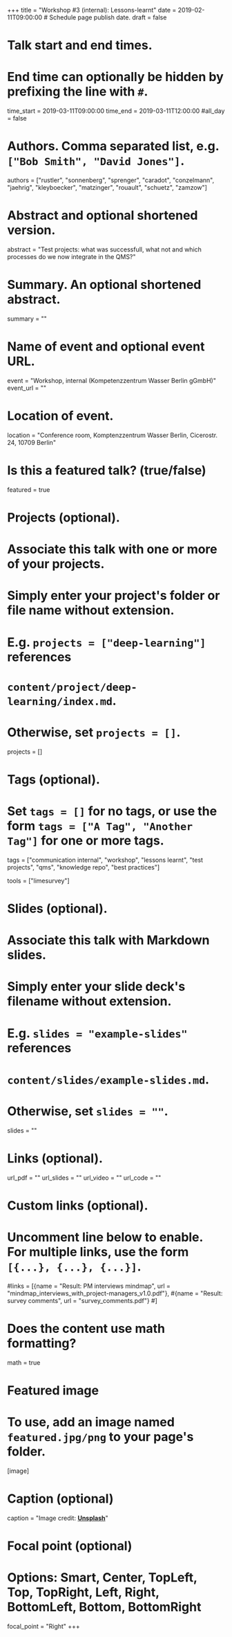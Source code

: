 +++
title = "Workshop #3 (internal): Lessons-learnt"
date = 2019-02-11T09:00:00  # Schedule page publish date.
draft = false

# Talk start and end times.
#   End time can optionally be hidden by prefixing the line with `#`.
time_start = 2019-03-11T09:00:00
time_end = 2019-03-11T12:00:00
#all_day = false

# Authors. Comma separated list, e.g. `["Bob Smith", "David Jones"]`.
authors = ["rustler", "sonnenberg", "sprenger", "caradot", "conzelmann", "jaehrig", "kleyboecker", "matzinger", "rouault", "schuetz", "zamzow"]


# Abstract and optional shortened version.
abstract = "Test projects: what was successfull, what not and which processes do we now integrate in the QMS?"

# Summary. An optional shortened abstract.
summary = ""

# Name of event and optional event URL.
event = "Workshop, internal (Kompetenzzentrum Wasser Berlin gGmbH)"
event_url = ""

# Location of event.
location = "Conference room, Komptenzzentrum Wasser Berlin, Cicerostr. 24, 10709 Berlin"

# Is this a featured talk? (true/false)
featured = true

# Projects (optional).
#   Associate this talk with one or more of your projects.
#   Simply enter your project's folder or file name without extension.
#   E.g. `projects = ["deep-learning"]` references 
#   `content/project/deep-learning/index.md`.
#   Otherwise, set `projects = []`.
projects = []

# Tags (optional).
#   Set `tags = []` for no tags, or use the form `tags = ["A Tag", "Another Tag"]` for one or more tags.
tags = ["communication internal", "workshop", "lessons learnt", "test projects", "qms", "knowledge repo", "best practices"]

tools = ["limesurvey"]


# Slides (optional).
#   Associate this talk with Markdown slides.
#   Simply enter your slide deck's filename without extension.
#   E.g. `slides = "example-slides"` references 
#   `content/slides/example-slides.md`.
#   Otherwise, set `slides = ""`.
slides = ""

# Links (optional).
url_pdf = ""
url_slides = ""
url_video = ""
url_code = ""

# Custom links (optional).
#   Uncomment line below to enable. For multiple links, use the form `[{...}, {...}, {...}]`.
#links = [{name = "Result: PM interviews mindmap", url = "mindmap_interviews_with_project-managers_v1.0.pdf"}, 
#{name = "Result: survey comments", url = "survey_comments.pdf"}
#]


# Does the content use math formatting?
math = true

# Featured image
# To use, add an image named `featured.jpg/png` to your page's folder. 
[image]
  # Caption (optional)
  caption = "Image credit: [**Unsplash**](https://unsplash.com/photos/bzdhc5b3Bxs)"

  # Focal point (optional)
  # Options: Smart, Center, TopLeft, Top, TopRight, Left, Right, BottomLeft, Bottom, BottomRight
  focal_point = "Right"
+++


